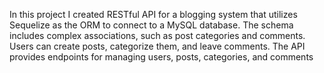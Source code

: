 In this project I created RESTful API for a blogging system that utilizes Sequelize as the ORM to connect to a MySQL database.
The schema includes complex associations, such as post categories and comments.
Users can create posts, categorize them, and leave comments. The API provides endpoints for managing users, posts, categories, and 
comments